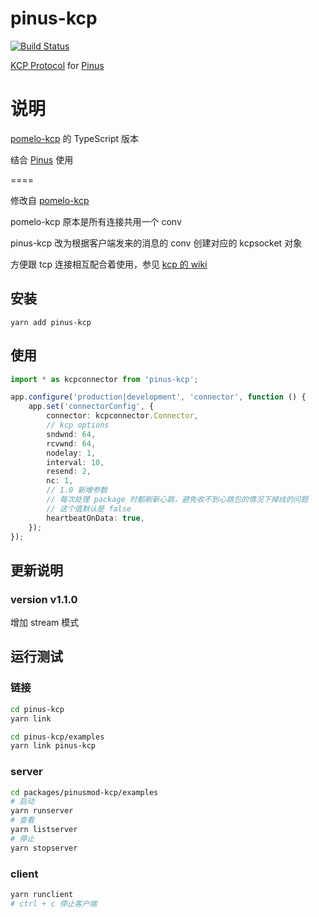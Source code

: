 pinus-kcp
============

[![Build Status][1]][2]

[1]: https://api.travis-ci.org/leenjewel/node-kcp.svg?branch=master
[2]: https://travis-ci.org/leenjewel/node-kcp


[KCP Protocol](https://github.com/skywind3000/kcp) for [Pinus](https://github.com/node-pinus/pinus)

说明
============

[pomelo-kcp](https://www.npmjs.com/package/pomelo-kcp) 的 TypeScript 版本

结合 [Pinus](https://github.com/node-pinus/pinus) 使用

====

修改自 [pomelo-kcp](https://www.npmjs.com/package/pomelo-kcp)

pomelo-kcp 原本是所有连接共用一个 conv

pinus-kcp 改为根据客户端发来的消息的 conv 创建对应的 kcpsocket 对象

方便跟 tcp 连接相互配合着使用，参见 [kcp 的 wiki](https://github.com/skywind3000/kcp/wiki/Cooperate-With-Tcp-Server)

## 安装

`yarn add pinus-kcp`

## 使用

```typescript
import * as kcpconnector from 'pinus-kcp';

app.configure('production|development', 'connector', function () {
    app.set('connectorConfig', {
        connector: kcpconnector.Connector,
        // kcp options
        sndwnd: 64,
        rcvwnd: 64,
        nodelay: 1,
        interval: 10,
        resend: 2,
        nc: 1,
        // 1.0 新增参数
        // 每次处理 package 时都刷新心跳，避免收不到心跳包的情况下掉线的问题
        // 这个值默认是 false
        heartbeatOnData: true,  
    });
});
```

## 更新说明

### version v1.1.0

增加 stream 模式

## 运行测试
### 链接
```sh
cd pinus-kcp
yarn link
```
```sh
cd pinus-kcp/examples
yarn link pinus-kcp
```

### server
```sh
cd packages/pinusmod-kcp/examples
# 启动
yarn runserver
# 查看
yarn listserver
# 停止
yarn stopserver
```
### client
```sh
yarn runclient
# ctrl + c 停止客户端
```